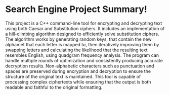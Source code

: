 # Search Engine Project Summary!
This project is a C++ command-line tool for encrypting and decrypting text using both Caesar and Substitution ciphers. It includes an implementation of a hill-climbing algorithm designed to efficiently solve substitution ciphers. The algorithm works by generating random keys, that contain the new alphamet that each letter is mapped to, then iteratively improving them by swapping letters and calculating the likelihood that the resulting text resembles English, using quadgram frequency analysis. The program can handle multiple rounds of optimization and consistently producing accurate decryption results. Non-alphabetic characters such as punctuation and spaces are preserved during encryption and decryption to ensure the structure of the original text is maintained. This tool is capable of processing complex ciphertexts while ensuring that the output is both readable and faithful to the original formatting.
